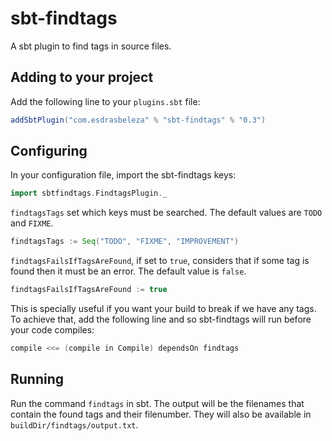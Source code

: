 sbt-findtags
============

A sbt plugin to find tags in source files.


Adding to your project
----------------------

Add the following line to your `plugins.sbt` file:

```scala
addSbtPlugin("com.esdrasbeleza" % "sbt-findtags" % "0.3")
```

Configuring
-----------

In your configuration file, import the sbt-findtags keys:

```scala
import sbtfindtags.FindtagsPlugin._
```

`findtagsTags` set which keys must be searched. The default values are `TODO` 
and `FIXME`.

```scala
findtagsTags := Seq("TODO", "FIXME", "IMPROVEMENT")
```

`findtagsFailsIfTagsAreFound`, if set to `true`, considers that if some tag is 
found then it must be an error. The default value is `false`.

```scala
findtagsFailsIfTagsAreFound := true
```

This is specially useful if you want your build to break if we have any tags. To
achieve that, add the following line and so sbt-findtags will run before your 
code compiles:

```scala
compile <<= (compile in Compile) dependsOn findtags
```

Running
-------

Run the command `findtags` in sbt. The output will be the filenames that contain
the found tags and their filenumber. They will also be available in 
`buildDir/findtags/output.txt`.

